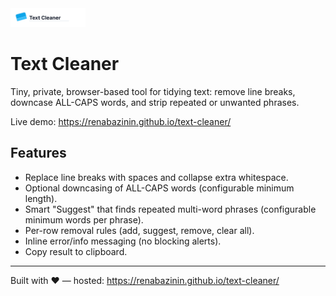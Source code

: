 <img src="text-cleaner-logo.svg" alt="Text Cleaner logo" width="120" />

# Text Cleaner

Tiny, private, browser-based tool for tidying text: remove line breaks, downcase ALL-CAPS words, and strip repeated or unwanted phrases.

Live demo: https://renabazinin.github.io/text-cleaner/

## Features

- Replace line breaks with spaces and collapse extra whitespace.
- Optional downcasing of ALL-CAPS words (configurable minimum length).
- Smart "Suggest" that finds repeated multi-word phrases (configurable minimum words per phrase).
- Per-row removal rules (add, suggest, remove, clear all).
- Inline error/info messaging (no blocking alerts).
- Copy result to clipboard.
---

Built with ♥ — hosted: https://renabazinin.github.io/text-cleaner/

